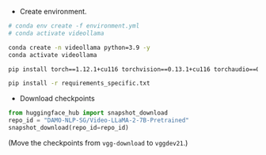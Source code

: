 

* Create environment.

```sh
# conda env create -f environment.yml
# conda activate videollama

conda create -n videollama python=3.9 -y
conda activate videollama

pip install torch==1.12.1+cu116 torchvision==0.13.1+cu116 torchaudio==0.12.1 --extra-index-url https://download.pytorch.org/whl/cu116

pip install -r requirements_specific.txt 
```

* Download checkpoints

```python
from huggingface_hub import snapshot_download
repo_id = "DAMO-NLP-SG/Video-LLaMA-2-7B-Pretrained"
snapshot_download(repo_id=repo_id)
```

(Move the checkpoints from `vgg-download` to `vggdev21`.)